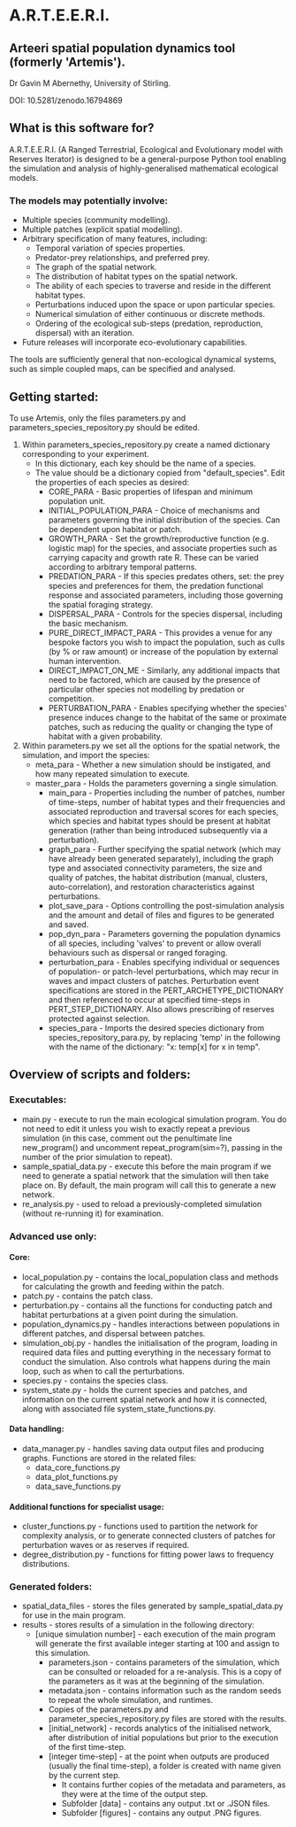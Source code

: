 # A.R.T.E.E.R.I.
## Arteeri spatial population dynamics tool (formerly 'Artemis').

Dr Gavin M Abernethy,
University of Stirling.

DOI: 10.5281/zenodo.16794869

## What is this software for?

A.R.T.E.E.R.I. (A Ranged Terrestrial, Ecological and Evolutionary model with Reserves Iterator) is designed to be a
general-purpose Python tool enabling the simulation and analysis of highly-generalised 
mathematical ecological models.

### The models may potentially involve:
- Multiple species (community modelling).
- Multiple patches (explicit spatial modelling).
- Arbitrary specification of many features, including:
  - Temporal variation of species properties.
  - Predator-prey relationships, and preferred prey.
  - The graph of the spatial network.
  - The distribution of habitat types on the spatial network.
  - The ability of each species to traverse and reside in the different habitat types.
  - Perturbations induced upon the space or upon particular species.
  - Numerical simulation of either continuous or discrete methods.
  - Ordering of the ecological sub-steps (predation, reproduction, dispersal) with an iteration.
- Future releases will incorporate eco-evolutionary capabilities.

The tools are sufficiently general that non-ecological dynamical systems, such as simple coupled maps, can be 
specified and analysed.

## Getting started:
To use Artemis, only the files parameters.py and parameters_species_repository.py should be edited.

1) Within parameters_species_repository.py create a named dictionary corresponding to your experiment.
   - In this dictionary, each key should be the name of a species.
   - The value should be a dictionary copied from "default_species". Edit the properties of each species as desired:
     - CORE_PARA - Basic properties of lifespan and minimum population unit.
     - INITIAL_POPULATION_PARA - Choice of mechanisms and parameters governing the initial distribution of the species.
        Can be dependent upon habitat or patch.
     - GROWTH_PARA - Set the growth/reproductive function (e.g. logistic map) for the species, and associate properties
        such as carrying capacity and growth rate R. These can be varied according to arbitrary temporal patterns.
     - PREDATION_PARA - If this species predates others, set: the prey species and preferences for them, the predation 
        functional response and associated parameters, including those governing the spatial foraging strategy.
     - DISPERSAL_PARA - Controls for the species dispersal, including the basic mechanism.
     - PURE_DIRECT_IMPACT_PARA - This provides a venue for any bespoke factors you wish to impact the population, such
        as culls (by % or raw amount) or increase of the population by external human intervention.
     - DIRECT_IMPACT_ON_ME - Similarly, any additional impacts that need to be factored, which are caused by the 
        presence of particular other species not modelling by predation or competition.
     - PERTURBATION_PARA - Enables specifying whether the species' presence induces change to the habitat of the same
        or proximate patches, such as reducing the quality or changing the type of habitat with a given probability.
2) Within parameters.py we set all the options for the spatial network, the simulation, and import the species:
   - meta_para - Whether a new simulation should be instigated, and how many repeated simulation to execute.
   - master_para - Holds the parameters governing a single simulation.
     - main_para - Properties including the number of patches, number of time-steps, number of habitat types and their 
        frequencies and associated reproduction and traversal scores for each species, which species and habitat types
        should be present at habitat generation (rather than being introduced subsequently via a perturbation).
     - graph_para - Further specifying the spatial network (which may have already been generated separately),
       including the graph type and associated connectivity parameters, the size and quality of patches, the habitat 
        distribution (manual, clusters, auto-correlation), and restoration characteristics against perturbations.
     - plot_save_para - Options controlling the post-simulation analysis and the amount and detail of files and figures 
        to be generated and saved.
     - pop_dyn_para - Parameters governing the population dynamics of all species, including 'valves' to prevent or 
        allow overall behaviours such as dispersal or ranged foraging.
     - perturbation_para - Enables specifying individual or sequences of population- or patch-level perturbations, 
        which may recur in waves and impact clusters of patches. Perturbation event specifications are stored in the
        PERT_ARCHETYPE_DICTIONARY and then referenced to occur at specified time-steps in PERT_STEP_DICTIONARY. Also 
        allows prescribing of reserves protected against selection.
     - species_para - Imports the desired species dictionary from species_repository_para.py, by replacing 'temp' in
        the following with the name of the dictionary: "x: temp[x] for x in temp".
   
## Overview of scripts and folders:
### Executables:
- main.py - execute to run the main ecological simulation program. You do not need to edit it unless you
   wish to exactly repeat a previous simulation (in this case, comment out the penultimate line new_program() and 
   uncomment repeat_program(sim=?), passing in the number of the prior simulation to repeat).
- sample_spatial_data.py - execute this before the main program if we need to generate a spatial network that the 
   simulation will then take place on. By default, the main program will call this to generate a new network.
- re_analysis.py - used to reload a previously-completed simulation (without re-running it) for examination.

### Advanced use only:
#### Core:
- local_population.py - contains the local_population class and methods for calculating the growth and feeding within 
   the patch. 
- patch.py - contains the patch class. 
- perturbation.py - contains all the functions for conducting patch and habitat perturbations at a given point during 
   the simulation. 
- population_dynamics.py - handles interactions between populations in different patches, and dispersal between 
   patches. 
- simulation_obj.py - handles the initialisation of the program, loading in required data files and putting 
   everything in the necessary format to conduct the simulation. Also controls what happens during the main loop, 
   such as when to call the perturbations.
- species.py - contains the species class. 
- system_state.py - holds the current species and patches, and information on the current spatial network and how it 
    is connected, along with associated file system_state_functions.py.

#### Data handling:
- data_manager.py - handles saving data output files and producing graphs. Functions are stored in the related files:
    - data_core_functions.py
    - data_plot_functions.py
    - data_save_functions.py

#### Additional functions for specialist usage:
- cluster_functions.py - functions used to partition the network for complexity analysis, or to generate connected 
   clusters of patches for perturbation waves or as reserves if required.
- degree_distribution.py - functions for fitting power laws to frequency distributions.

### Generated folders:
- spatial_data_files - stores the files generated by sample_spatial_data.py for use in the main program.
- results - stores results of a simulation in the following directory:
  - [unique simulation number] - each execution of the main program will generate the first available integer
     starting at 100 and assign to this simulation. 
    - parameters.json - contains parameters of the simulation, which can be consulted or reloaded for a re-analysis. 
      This is a copy of the parameters as it was at the beginning of the simulation. 
    - metadata.json - contains information such as the random seeds to repeat the whole simulation, and runtimes.
    - Copies of the parameters.py and parameter_species_repository.py files are stored with the results.
    - [initial_network] - records analytics of the initialised network, after distribution of initial populations but
     prior to the execution of the first time-step.
    - [integer time-step] - at the point when outputs are produced (usually the final time-step), a folder is created 
     with name given by the current step. 
      - It contains further copies of the metadata and parameters, as they were at the time of the output step.
      - Subfolder [data] - contains any output .txt or .JSON files.
      - Subfolder [figures] - contains any output .PNG figures.